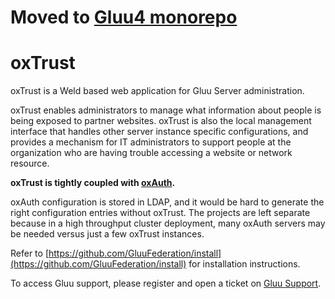 # Moved to [Gluu4 monorepo](https://github.com/GluuFederation/gluu4/tree/main/oxTrust)
oxTrust
======
oxTrust is a Weld based web application for Gluu Server administration.
  
oxTrust enables administrators to manage what information about people is being exposed to partner websites. oxTrust is also the local management interface that handles other server instance specific configurations, and provides a mechanism for IT administrators to support people at the organization who are having trouble accessing a website or network resource.

**oxTrust is tightly coupled with [oxAuth](https://github.com/GluuFederation/oxAuth).** 

oxAuth configuration is stored in LDAP, and it would be hard to generate the right configuration entries without oxTrust. The projects are left separate because in a high throughput cluster deployment, many oxAuth servers may be needed versus just a few oxTrust instances.

Refer to [https://github.com/GluuFederation/install](https://github.com/GluuFederation/install) for installation instructions.

To access Gluu support, please register and open a ticket on [Gluu Support](https://support.gluu.org).
